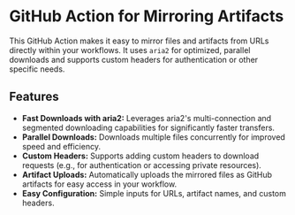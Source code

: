 # GitHub Action for Mirroring Artifacts

This GitHub Action makes it easy to mirror files and artifacts from URLs directly within your workflows. It uses `aria2` for optimized, parallel downloads and supports custom headers for authentication or other specific needs.

## Features

* **Fast Downloads with aria2:** Leverages aria2's multi-connection and segmented downloading capabilities for significantly faster transfers.
* **Parallel Downloads:** Downloads multiple files concurrently for improved speed and efficiency.
* **Custom Headers:** Supports adding custom headers to download requests (e.g., for authentication or accessing private resources).
* **Artifact Uploads:** Automatically uploads the mirrored files as GitHub artifacts for easy access in your workflow.
* **Easy Configuration:** Simple inputs for URLs, artifact names, and custom headers.
